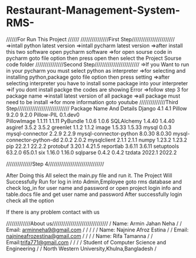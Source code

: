 # Restaurant-Management-System-RMS-

//////For Run This Project //////
///////////////First Step///////////////////////
=>intall python latest version =>intall pycharm latest version =>after install this two software open pycharm software =>for open sourse code in pycharm goto file option then press open then select the Project Sourse code folder
///////////////Second Step////////////////////////
=>If you Want to run in your pycharm you must select python as interpreter =>for selecting and installing python,package goto file option then press setting =>after selecting interpreter you have to install some package into your interpreter =>if you dont install packge the codes are showing Error =>follow step 3 for package name =>install latest version of all package =>all package must need to be install =>for more information goto youtube
//////////////Third Step////////////////////////////
Package Name And Details
Django	4.1	4.1
Pillow	9.2.0	9.2.0
Pillow-PIL	0.1.dev0	
PillowImage	1.1.11	1.1.11
PyBundle	1.0.6	1.0.6
SQLAlchemy	1.4.40	1.4.40
asgiref	3.5.2	3.5.2
greenlet	1.1.2	1.1.2
image	1.5.33	1.5.33
mysql	0.0.3	
mysql-connector	2.2.9	2.2.9
mysql-connector-python	8.0.30	8.0.30
mysql-connector-python-dd	2.0.2	2.0.2
mysqlclient	2.1.1	2.1.1
numpy	1.23.2	1.23.2
pip	22.2.1	22.2.2
protobuf	3.20.1	4.21.5
reportlab	3.6.11	3.6.11
setuptools	63.2.0	65.0.1
six	1.16.0	1.16.0
sqlparse	0.4.2	0.4.2
tzdata	2022.1	2022.2

//////////////Step 4//////////////////////////////

After Doing this All select the main.py file and run it.
The Project Will Successfully Run
for log in into Admin,Employee goto rms database
and check log_in for user name and password or open project login info and table.docs file 
and get user name and password
After successfully login check all the option

If there is any problem contact with us

/////////////About us//////////////////////////////
/ Name: Armin Jahan Neha / / Email: arminneha9@gmail.com / / / / / Name: Najnine Afroz Estina / / Email: najnineafrozestina@gmail.com / / / / Name: Rifa Tamanna / / Email:trifa771@gmail.com / / / / Student of Computer Science and Engineering / / North Western University,Khulna,Bangladesh /
